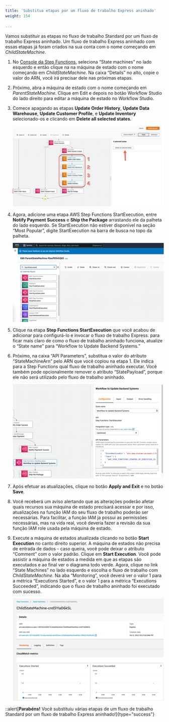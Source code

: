 ```yaml
---
title: 'Substitua etapas por um fluxo de trabalho Express aninhado'
weight: 154

---
```


Vamos substituir as etapas no fluxo de trabalho Standard por um fluxo de trabalho Express aninhado. Um fluxo de trabalho Express aninhado com essas etapas já foram criados na sua conta com o nome começando em _ChildStateMachine_.

1. No [Console da Step Functions](https://console.aws.amazon.com/states/home), seleciona “State machines” no lado esquerdo e então clique na na máquina de estado com o nome começando em *ChildStateMachine*. Na caixa “Details” no alto, copie o valor do ARN, você irá precisar dele nas próximas etapas.  

2. Próximo, abra a máquina de estado com o nome começando em *ParentStateMachine*. Clique em Edit e depois no botão Workflow Studio do lado direito para editar a máquina de estado no Workflow Studio.   

3. Comece apagando as etapas **Update Order History**, **Update Data Warehouse**, **Update Customer Profile**, e **Update Inventory** selecionado-os e clicando em **Delete all selected states**.  

    ![Delete existing workflow steps](/static/img/module-13/delete-steps-from-workflow.png)

4. Agora, adicione uma etapa AWS Step Functions StartExecution, entre **Notify Payment Success** e **Ship the Package** arrastando ele da palheta do lado esquerdo. Se StartExecution não estiver disponível na seção “Most Popular”, digite StartExecution na barra de busca no topo da palheta. 

    ![Add StartExecution step](/static/img/module-13/add-start-execution-step.png)

5. Clique na etapa **Step Functions StartExecution** que você acabou de adicionar para configurá-lo e invocar o fluxo de trabalho Express. para ficar mais claro de como o fluxo de trabalho aninhado funciona, atualize o “State name” para “Workflow to Update Backend Systems.”  

6. Próximo, na caixa “API Parameters”, substitua o valor do atributo “StateMachineArn” pelo ARN que você copiou na etapa 1. Ele indica para a Step Functions qual fluxo de trabalho aninhado executar. Você também pode opcionalmente remover o atributo “StatePayload”, porque ele não será utilizado pelo fluxo de trabalho aninhado.  

    ![Configure nested Express workflow](/static/img/module-13/configure-nested-express-workflow.png)

7. Após efetuar as atualizações, clique no botão **Apply and Exit** e no botão **Save**.  

8. Você receberá um aviso alertando que as alterações poderão afetar quais recursos sua máquina de estado precisará acessar e por isso, atualizações na função IAM do seu fluxo de trabalho poderão ser necessárias. Para facilitar, a função IAM ja possui as permissões necessárias, mas na vida real, você deveria fazer a revisão da sua função IAM role usada pela máquina de estado.

9. Execute a máquina de estados atualizada clicando no botão **Start Execution** no canto direito superior. A máquina de estados não precisa de entrada de dados - caso queira, você pode deixar o atributo “Comment” com o valor padrão. Clique em **Start Execution**. Você pode assistir a máquina de estados a medida em que as etapas são executados e ao final ver o diagrama todo verde. Agora, clique no link “State Machines” no lado esquerdo e escolha o fluxo de trabalho com _ChildStateMachine_. Na aba “Monitoring”, você deverá ver o valor 1 para a métrica “Executions Started”, e o valor 1 para a métrica “Executions Succeeded”, indicando que o fluxo de trabalho aninhado foi executado com sucesso.

    ![Child Express workflow execution stats](/static/img/module-13/child-state-machine-execution-stats.png)

::alert[**Parabéns!** Você substituiu várias etapas de um fluxo de trabalho Standard por um fluxo de trabalho Express aninhado!]{type="success"}
